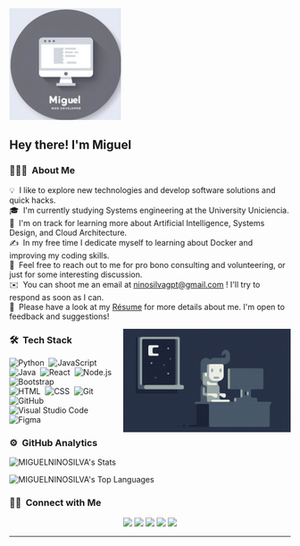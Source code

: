 <img src="./img/bgreadme.jpeg" width="200rem">
<h2>Hey there! I'm Miguel </h2>

<!-- ## 👋 &nbsp;Hey there! I'm Aditya -->

### 👨🏻‍💻 &nbsp;About Me

💡 &nbsp;I like to explore new technologies and develop software solutions and quick hacks.\
🎓 &nbsp;I'm currently studying Systems engineering at the University Uniciencia.\
🌱 &nbsp;I'm on track for learning more about Artificial Intelligence, Systems Design, and Cloud Architecture.\
✍️ &nbsp;In my free time I dedicate myself to learning about Docker and improving my coding skills.\
💬 &nbsp;Feel free to reach out to me for pro bono consulting and volunteering, or just for some interesting discussion.\
✉️ &nbsp;You can shoot me an email at ninosilvagpt@gmail.com ! I'll try to respond as soon as I can.\
📄 &nbsp;Please have a look at my [Résume](./pdf/Hoja%20de%20Vida%20-%20Miguel%20Angel%20Niño%20Silva.pdf) for more details about me. I'm open to feedback and suggestions!

<img alt="Night Coding" src="https://raw.githubusercontent.com/AVS1508/AVS1508/master/assets/Night-Coding.gif" align="right"/>

### 🛠 &nbsp;Tech Stack

![Python](https://img.shields.io/badge/-Python-05122A?style=flat&logo=python)&nbsp;
![JavaScript](https://img.shields.io/badge/-JavaScript-05122A?style=flat&logo=javascript)&nbsp;
![Java](https://img.shields.io/badge/-Java-05122A?style=flat&logo=Java&logoColor=FFA518)&nbsp;
![React](https://img.shields.io/badge/-React-05122A?style=flat&logo=react)&nbsp;
![Node.js](https://img.shields.io/badge/-Node.js-05122A?style=flat&logo=node.js)&nbsp;
![Bootstrap](https://img.shields.io/badge/-Bootstrap-05122A?style=flat&logo=bootstrap&logoColor=563D7C)\
![HTML](https://img.shields.io/badge/-HTML-05122A?style=flat&logo=HTML5)&nbsp;
![CSS](https://img.shields.io/badge/-CSS-05122A?style=flat&logo=CSS3&logoColor=1572B6)&nbsp;
![Git](https://img.shields.io/badge/-Git-05122A?style=flat&logo=git)&nbsp;
![GitHub](https://img.shields.io/badge/-GitHub-05122A?style=flat&logo=github)&nbsp;\
![Visual Studio Code](https://img.shields.io/badge/-Visual%20Studio%20Code-05122A?style=flat&logo=visual-studio-code&logoColor=007ACC)&nbsp;
![Figma](https://img.shields.io/badge/figma-%23F24E1E.svg?style=for-the-badge&logo=figma&logoColor=white)&nbsp;

### ⚙️ &nbsp;GitHub Analytics

![MIGUELNINOSILVA's Stats](https://github-readme-stats.vercel.app/api?username=MIGUELNINOSILVA&theme=vue-dark&show_icons=true&hide_border=false&count_private=true)

![MIGUELNINOSILVA's Top Languages](https://github-readme-stats.vercel.app/api/top-langs/?username=MIGUELNINOSILVA&theme=vue-dark&show_icons=true&hide_border=false&layout=compact)

### 🤝🏻 &nbsp;Connect with Me

<p align="center">
<a href="https://www.linkedin.com/in/miguelninosilva/"><img src="https://img.shields.io/badge/linkedin-%230077B5.svg?style=for-the-badge&logo=linkedin&logoColor=white"/></a>
<a href="mailto:ninosilvagpt@gmail.com"><img src="https://img.shields.io/badge/Gmail-D14836?style=for-the-badge&logo=gmail&logoColor=white"/></a>
<a href="https://instagram.com/adityavs_"><img src="https://img.shields.io/badge/Instagram-%23E4405F.svg?style=for-the-badge&logo=Instagram&logoColor=white"/></a>
<a href="https://www.facebook.com/MiguelSkeree?locale=es_LA"><img src="https://img.shields.io/badge/Facebook-%231877F2.svg?style=for-the-badge&logo=Facebook&logoColor=white"/></a>
<a href="https://api.whatsapp.com/send/?phone=3126078359&text&type=phone_number&app_absent=0"><img src="https://img.shields.io/badge/WhatsApp-25D366?style=for-the-badge&logo=whatsapp&logoColor=white" /></a>
</p>

---